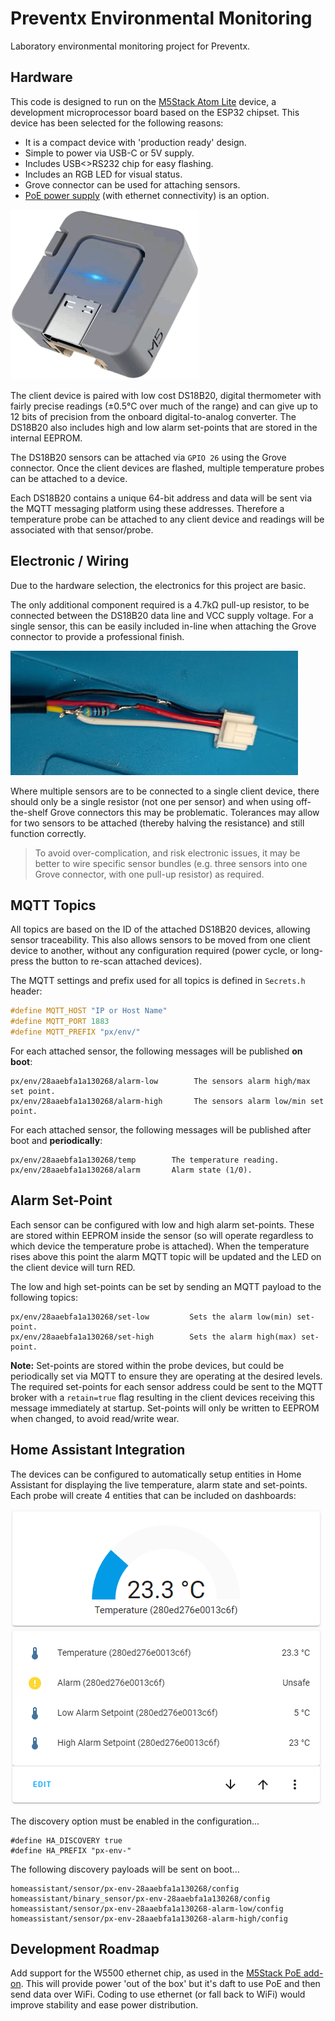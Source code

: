 # Preventx Environmental Monitoring

Laboratory environmental monitoring project for Preventx.

## Hardware
This code is designed to run on the [M5Stack Atom Lite](https://shop.m5stack.com/collections/atom-series/products/atom-lite-esp32-development-kit) device, a development microprocessor board based on the ESP32 chipset. This device has been selected for the following reasons:

- It is a compact device with 'production ready' design.
- Simple to power via USB-C or 5V supply.
- Includes USB<>RS232 chip for easy flashing.
- Includes an RGB LED for visual status.
- Grove connector can be used for attaching sensors.
- [PoE power supply](https://shop.m5stack.com/products/atom-poe-kit-with-w5500-hy601742e) (with ethernet connectivity) is an option.

![M5Stack Atom Lite](/images/m5stack-atom-lite.png)

The client device is paired with low cost DS18B20, digital thermometer with fairly precise readings (±0.5°C over much of the range) and can give up to 12 bits of precision from the onboard digital-to-analog converter. The DS18B20 also includes high and low alarm set-points that are stored in the internal EEPROM.

The DS18B20 sensors can be attached via `GPIO 26` using the Grove connector. Once the client devices are flashed, multiple temperature probes can be attached to a device.

Each DS18B20 contains a unique 64-bit address and data will be sent via the MQTT messaging platform using these addresses. Therefore a temperature probe can be attached to any client device and readings will be associated with that sensor/probe.


## Electronic / Wiring

Due to the hardware selection, the electronics for this project are basic.

The only additional component required is a 4.7kΩ pull-up resistor, to be connected between the DS18B20 data line and VCC supply voltage. For a single sensor, this can be easily included in-line when attaching the Grove connector to provide a professional finish.

![Grove connector with 4.7k pull-up resistor.](/images/grove-pull-up.jpg)

Where multiple sensors are to be connected to a single client device, there should only be a single resistor (not one per sensor) and when using off-the-shelf Grove connectors this may be problematic. Tolerances may allow for two sensors to be attached (thereby halving the resistance) and still function correctly.

> To avoid over-complication, and risk electronic issues, it may be better to wire specific sensor bundles (e.g. three sensors into one Grove connector, with one pull-up resistor) as required.

## MQTT Topics

All topics are based on the ID of the attached DS18B20 devices, allowing sensor traceability. This also allows sensors to be moved from one client device to another, without any configuration required (power cycle, or long-press the button to re-scan attached devices).

The MQTT settings and prefix used for all topics is defined in ```Secrets.h``` header:

```c
#define MQTT_HOST "IP or Host Name"
#define MQTT_PORT 1883
#define MQTT_PREFIX "px/env/"
```
For each attached sensor, the following messages will be published **on boot**:

```
px/env/28aaebfa1a130268/alarm-low        The sensors alarm high/max set point.
px/env/28aaebfa1a130268/alarm-high       The sensors alarm low/min set point.
```

For each attached sensor, the following messages will be published after boot and **periodically**:

```
px/env/28aaebfa1a130268/temp        The temperature reading.
px/env/28aaebfa1a130268/alarm       Alarm state (1/0).
```

## Alarm Set-Point
Each sensor can be configured with low and high alarm set-points. These are stored within EEPROM inside the sensor (so will operate regardless to which device the temperature probe is attached). When the temperature rises above this point the alarm MQTT topic will be updated and the LED on the client device will turn RED.

The low and high set-points can be set by sending an MQTT payload to the following topics:

```
px/env/28aaebfa1a130268/set-low         Sets the alarm low(min) set-point.
px/env/28aaebfa1a130268/set-high        Sets the alarm high(max) set-point.
```
**Note:** Set-points are stored within the probe devices, but could be periodically set via MQTT to ensure they are operating at the desired levels. The required set-points for each sensor address could be sent to the MQTT broker with a `retain=true` flag resulting in the client devices receiving this message immediately at startup. Set-points will only be written to EEPROM when changed, to avoid read/write wear.

## Home Assistant Integration

The devices can be configured to automatically setup entities in Home Assistant for displaying the live temperature, alarm state and set-points. Each probe will create 4 entities that can be included on dashboards:

![Home Assistant discovery entities.](/images/homeassistant.png)

The discovery option must be enabled in the configuration...
```
#define HA_DISCOVERY true
#define HA_PREFIX "px-env-"
```

The following discovery payloads will be sent on boot...
```
homeassistant/sensor/px-env-28aaebfa1a130268/config
homeassistant/binary_sensor/px-env-28aaebfa1a130268/config
homeassistant/sensor/px-env-28aaebfa1a130268-alarm-low/config
homeassistant/sensor/px-env-28aaebfa1a130268-alarm-high/config
```

## Development Roadmap

Add support for the W5500 ethernet chip, as used in the [M5Stack PoE add-on](https://shop.m5stack.com/products/atom-poe-kit-with-w5500-hy601742e). This will provide power 'out of the box' but it's daft to use PoE and then send data over WiFi. Coding to use ethernet (or fall back to WiFi) would improve stability and ease power distribution.